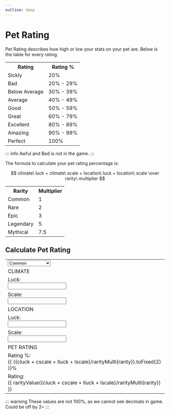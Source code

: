```yaml
---
outline: deep
---
```


<script setup>
import { ref } from 'vue'

// pet 1
const rarity = ref("")
const cluck = ref(0)
const cscale = ref(0)
const lluck = ref(0)
const lscale = ref(0)

function rarityMulti(value) {
  switch (value) {
    case "Common":
      return 1;
    case "Rare":
      return 2;
    case "Epic":
      return 3;
    case "Legendary":
      return 5;
    case "Mythical":
      return 7.5;
    default:
      return 1;
  }
}

function rarityValue(value) {
  switch (true) {
    case (value < 20.1):
      return "Sickly";
    case (value < 30):
      return "Bad";
    case (value < 40):
      return "Below Average";
    case (value < 50):
      return "Average";
    case (value < 60):
      return "Good";
    case (value < 80):
      return "Great";
    case (value < 90):
      return "Excellent";
    case (value < 100):
      return "Amazing";
    case (value < 101):
      return "Perfect";
    default:
      return "Wrong Rarity Selected";
  }
}
</script>

# Pet Rating
Pet Rating describes how high or low your stats on your pet are.
Below is the table for every rating.

<table>
  <tbody>
    <tr>
      <th>Rating</th>
      <th>Rating %</th>
    </tr>
    <tr>
      <td>Sickly</td>
      <td>20%</td>
    </tr>
    <tr>
      <td>Bad</td>
      <td>20% - 29%</td>
    </tr>
    <tr>
      <td>Below Average</td>
      <td>30% - 39%</td>
    </tr>
    <tr>
      <td>Average</td>
      <td>40% - 49%</td>
    </tr>
    <tr>
      <td>Good</td>
      <td>50% - 59%</td>
    </tr>
    <tr>
      <td>Great</td>
      <td>60% - 79%</td>
    </tr>
    <tr>
      <td>Excellent</td>
      <td>80% - 89%</td>
    </tr>
    <tr>
      <td>Amazing</td>
      <td>90% - 99%</td>
    </tr>
    <tr>
      <td>Perfect</td>
      <td>100%</td>
    </tr>
  </tbody>
</table>

::: info
Awful and Bad is not in the game.
:::

The formula to calculate your pet rating percentage is:

$$ climate\ luck + climate\ scale + location\ luck + location\ scale \over rarity\ multiplier $$

<table>
  <tbody>
    <tr>
      <th>Rarity</th>
      <th>Multiplier</th>
    </tr>
    <tr>
      <td>Common</td>
      <td>1</td>
    </tr>
    <tr>
      <td>Rare</td>
      <td>2</td>
    </tr>
    <tr>
      <td>Epic</td>
      <td>3</td>
    </tr>
    <tr>
      <td>Legendary</td>
      <td>5</td>
    </tr>
    <tr>
      <td>Mythical</td>
      <td>7.5</td>
    </tr>
  </tbody>
</table>

## Calculate Pet Rating

<table>
  <tbody>
    <!-- RARITY -->
    <tr>
      <td>
        <select :class="$style.inputBox" v-model="rarity">
          <option disabled value="">Please select rarity</option>
          <option>Common</option>
          <option>Rare</option>
          <option>Epic</option>
          <option>Legendary</option>
          <option>Mythical</option>
        </select>
      </td>
    </tr>
    <tr>
      <td :class="$style.tableTitle">CLIMATE</td>
    </tr>
    <tr>
      <td>
        <div :class="$style.label">Luck:</div> <input :class="$style.inputBox" v-model="cluck" type="number"/>
      </td>
    </tr>
    <tr>
      <td>
        <div :class="$style.label">Scale:</div> <input :class="$style.inputBox" v-model="cscale" type="number"/>
      </td>
    </tr>
    <tr>
      <td :class="$style.tableTitle">LOCATION</td>
    </tr>
    <tr>
      <td>
        <div :class="$style.label">Luck:</div> <input :class="$style.inputBox" v-model="lluck" type="number"/>
      </td>
    </tr>
    <tr>
      <td>
        <div :class="$style.label">Scale:</div> <input :class="$style.inputBox" v-model="lscale" type="number"/>
      </td>
    </tr>
    <tr>
      <td :class="$style.tableTitle">PET RATING</td>
    </tr>
    <tr>
      <td>
        <div :class="$style.label">Rating %:</div> {{ ((cluck + cscale + lluck + lscale)/rarityMulti(rarity)).toFixed(2) }}%
      </td>
    </tr>
    <tr>
      <td>
        <div :class="$style.label">Rating:</div> {{ rarityValue((cluck + cscale + lluck + lscale)/rarityMulti(rarity)) }}
      </td>
    </tr>
  </tbody>
</table>

::: warning
These values are not 100%, as we cannot see decimals in game. Could be off by 2~
:::

<style module>
  .inputBox {
    border: 1px solid var(--vp-c-default-1);
    border-radius: 4px;
    padding: .2em .6em;
  }

  .label {
    font-size: x-small;
  }

  .tableTitle {
    text-align: center; 
    vertical-align: middle;
    font-weight: bold
  }
</style>